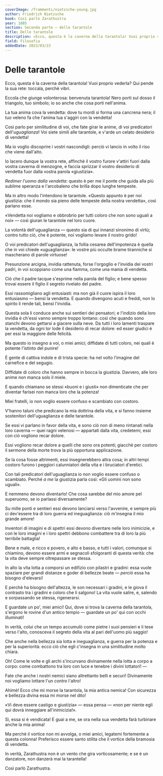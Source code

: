 ```yaml
---
coverImage: /frammenti/nietzsche-young.jpg
author: Friedrich Nietzsche
book: Così parlò Zarathustra 
year: 1885 
section: Seconda parte — delle tarantole
title: Delle tarantole
description: «Ecco, questa è la caverna della tarantola! Vuoi proprio vederla? Qui pende la sua rete. Toccala, perchè vibri. Eccola che giunge volonterosa; benvenuta tarantola!
field: Filosofia 
addedDate: 2023/03/23
---
```


# Delle tarantole

Ecco, questa è la caverna della tarantola! Vuoi proprio vederla? Qui pende la sua rete: toccala, perchè vibri.

Eccola che giunge volonterosa: benvenuta tarantola! Nero porti sul dosso il triangolo, tuo simbolo; io so anche che cosa porti nell'anima.

La tua anima cova la vendetta: dove tu mordi si forma una cancrena nera; il tuo veleno fa che l'anima tua s'aggiri con la vendetta!

Così parlo per similitudine di voi, che fate girar le anime, di voi predicatori dell'*uguaglianza*! Voi siete simili alle tarantole, e v'arde un celato desiderio di vendetta!

Ma io voglio discoprire i vostri nascondigli: perciò vi lancio in volto il riso che viene dall'alto.

Io lacero dunque la vostra rete, affinchè il vostro furore v'attiri fuori dalla vostra caverna di menzogne, e faccia sprizzar il vostro desiderio di vendetta fuor dalla vostra parola «giustizia».

*Redimer l'uomo dalla vendetta*: questo è per me il ponte che guida alla più sublime speranza e l'arcobaleno che brilla dopo lunghe tempeste.

Ma in altro modo l'intendono le tarantole. «Questo appunto è per noi giustizia: che il mondo sia pieno delle tempeste della nostra vendetta», così parlano esse.

«Vendetta noi vogliamo e obbrobrio per tutti coloro che non sono uguali a noi» — così giuran le tarantole nel loro cuore.

La volontà dell'uguaglianza — questo sia di qui innanzi sinonimo di virtù; contro tutto ciò, che è potente, noi vogliamo levare il nostro grido!

O voi predicatori dell'uguaglianza, la follia cesarea dell'impotenza è quella che in voi chiede «uguaglianza»: le vostre più occulte brame tiranniche si mascherano di parole virtuose!

Presunzione arcigna, invidia rattenuta, forse l'orgoglio e l'invidia dei vostri padri, in voi scoppiano come una fiamma, come una mania di vendetta.

Ciò che il padre tacque s'esprime nella parola del figlio; e bene spesso trovai essere il figlio il segreto rivelato del padre.

Essi rassomigliano agli entusiasti: ma non già il cuore ispira il loro entusiasmo — bensì la vendetta. E quando divengono acuti e freddi, non lo spirito li rende tali, bensì l'invidia.

Questa sola li conduce anche sui sentieri dei pensatori; e l'indizio della loro invidia è ch'essi vanno sempre troppo lontano: così che quando sono stanchi devono gettarsi a giacere sulla neve. Da tutti i loro lamenti traspare la vendetta, da ogni lor lode il desiderio di recar dolore: ed esser giudici è per essi la maggiore delle felicità.

Ma questo io insegno a voi, o miei amici; diffidate di tutti coloro, nei quali è potente l'istinto del punire!

È gente di cattiva indole e di trista specie: ha nel volto l'imagine del carnefice e del segugio.

Diffidate di coloro che hanno sempre in bocca la giustizia. Davvero, alle loro anime non manca solo il miele.

E quando chiamano se stessi «buoni e i giusti» non dimenticate che per diventar farisei non manca loro che la potenza!

Miei fratelli, io non voglio essere confuso e scambiato con costoro.

V'hanno taluni che predicano la mia dottrina della vita, e si fanno insieme sostenitori dell'uguaglianza e delle tarantole.

Se essi vi parlano in favor della vita, e sono ciò non di meno rintanati nella loro caverna — quei ragni velenosi — appartati dalla vita, credetemi, essi con ciò vogliono recar dolore.

Essi vogliono recar dolore a quelli che sono ora potenti; giacchè per costoro il sermone della morte trova la più opportuna applicazione.

Se la cosa fosse altrimenti, essi insegnerebbero altra cosa; in altri tempi costoro furono i peggiori calunniatori della vita e i bruciatori d'eretici.

Con tali predicatori dell'uguaglianza io non voglio essere confuso o scambiato. Perché *a me* la giustizia parla così: «Gli uomini non sono uguali».

E nemmeno devono diventarlo! Che cosa sarebbe del mio amore pel superuomo, se io parlassi diversamente?

Su mille ponti e sentieri essi devono lanciarsi verso l'avvenire, e sempre più ci dev'essere tra di loro guerra ed ineguaglianza: ciò m'insegna il mio grande amore!

Inventori di imagini e di spettri essi devono diventare nelle loro inimicizie, e con le loro imagini e i loro spettri debbono combattere tra di loro la più terribile battaglia!

Bene e male, e ricco e povero, e alto e basso, e tutti i valori, comunque si chiamino, devono essere armi e segnacoli sfolgoranti di questa verità: che la vita deve sempre oltrepassare se stessa.

In alto la vita lotta a comporsi un edifizio con pilastri e gradini: essa vuole spaziare per grandi distanze e goder di bellezze beate — *perciò* essa ha bisogno d'elevarsi!

E perchè ha bisogno dell'altezza, le son necessari i gradini, e le giova il contrasto tra i gradini e coloro che li salgono! La vita vuole salire, e, salendo e sorpassando se stessa, rigenerarsi.

E guardate un po', miei amici! Qui, dove si trova la caverna della tarantola, s'ergono le rovine d'un antico tempio — guardate un po' qui con occhi illuminati!

In verità, colui che un tempo accumulò come pietre i suoi pensieri e li tese verso l'alto, conosceva il segreto della vita al pari dell'uomo più saggio!

Che anche nella bellezza sia lotta e ineguaglianza, e guerra per la potenza e per la superiorità: ecco ciò che egli c'insegna in una similitudine molto chiara.

Oh! Come le volte e gli archi s'incurvano divinamente nella lotta a corpo a corpo: come combattono tra loro con luce e tenebre i divini lottatori! —

Fate che anche i nostri nemici siano altrettanto belli e securi! Divinamente noi vogliamo lottare l'un *contro* l'altro!

Ahimè! Ecco che mi morse la tarantola, la mia antica nemica! Con sicurezza e bellezza divina essa mi morse nel dito!

«Vi deve essere castigo e giustizia» — essa pensa — «non per niente egli qui dovrà inneggiare all'inimicizia!».

Sì, essa si è vendicata! E guai a me, se ora nella sua vendetta farà turbinare anche la mia anima!

Ma perchè il vortice *non* mi avvolga, o miei amici, legatemi fortemente a questa colonna! Preferisco essere santo stilita che il vortice della bramosia di vendetta.

In verità, Zarathustra non è un vento che gira vorticosamente; e se è un danzatore, non danzerà mai la tarantella!

Così parlò Zarathustra.

